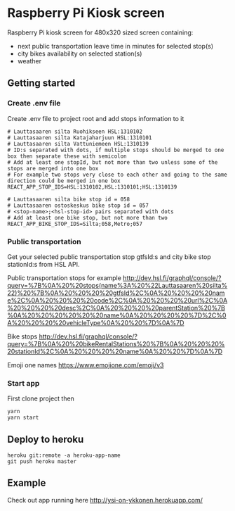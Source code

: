 # Raspberry Pi Kiosk screen

Raspberry Pi kiosk screen for 480x320 sized screen containing:
* next public transportation leave time in minutes for selected stop(s)
* city bikes availability on selected station(s)
* weather

## Getting started

### Create .env file
Create .env file to project root and add stops information to it
```
# Lauttasaaren silta Ruohikseen HSL:1310102
# Lauttasaaren silta Katajaharjuun HSL:1310101
# Lauttasaaren silta Vattuniemeen HSL:1310139
# ID:s separated with dots, if multiple stops should be merged to one box then separate these with semicolon
# Add at least one stopId, but not more than two unless some of the stops are merged into one box
# For example two stops very close to each other and going to the same direction could be merged in one box
REACT_APP_STOP_IDS=HSL:1310102,HSL:1310101;HSL:1310139

# Lauttasaaren silta bike stop id = 058
# Lauttasaaren ostoskeskus bike stop id = 057
# <stop-name>;<hsl-stop-id> pairs separated with dots
# Add at least one bike stop, but not more than two
REACT_APP_BIKE_STOP_IDS=Silta;058,Metro;057
```

### Public transportation
Get your selected public transportation stop gtfsId:s and city bike stop stationId:s from HSL API.

Public transportation stops for example http://dev.hsl.fi/graphql/console/?query=%7B%0A%20%20stops(name%3A%20%22Lauttasaaren%20silta%22)%20%7B%0A%20%20%20%20gtfsId%2C%0A%20%20%20%20name%2C%0A%20%20%20%20code%2C%0A%20%20%20%20url%2C%0A%20%20%20%20desc%2C%0A%20%20%20%20parentStation%20%7B%0A%20%20%20%20%20%20name%0A%20%20%20%20%7D%2C%0A%20%20%20%20vehicleType%0A%20%20%7D%0A%7D

Bike stops
http://dev.hsl.fi/graphql/console/?query=%7B%0A%20%20bikeRentalStations%20%7B%0A%20%20%20%20stationId%2C%0A%20%20%20%20name%0A%20%20%7D%0A%7D

Emoji one names https://www.emojione.com/emoji/v3

### Start app

First clone project then

`yarn`  
`yarn start` 

## Deploy to heroku

`heroku git:remote -a heroku-app-name`  
`git push heroku master`

## Example

Check out app running here http://ysi-on-ykkonen.herokuapp.com/
